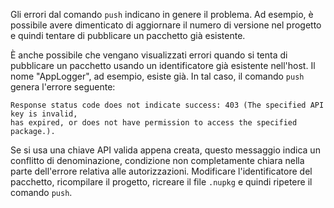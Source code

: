 Gli errori dal comando `push` indicano in genere il problema. Ad esempio, è possibile avere dimenticato di aggiornare il numero di versione nel progetto e quindi tentare di pubblicare un pacchetto già esistente.

È anche possibile che vengano visualizzati errori quando si tenta di pubblicare un pacchetto usando un identificatore già esistente nell'host. Il nome "AppLogger", ad esempio, esiste già. In tal caso, il comando `push` genera l'errore seguente:

```output
Response status code does not indicate success: 403 (The specified API key is invalid,
has expired, or does not have permission to access the specified package.).
```

Se si usa una chiave API valida appena creata, questo messaggio indica un conflitto di denominazione, condizione non completamente chiara nella parte dell'errore relativa alle autorizzazioni. Modificare l'identificatore del pacchetto, ricompilare il progetto, ricreare il file `.nupkg` e quindi ripetere il comando `push`.